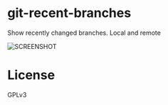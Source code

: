 git-recent-branches
===================

Show recently changed branches. Local and remote

![SCREENSHOT](https://www.dropbox.com/s/2e3tqvkfl9n4tck/Screenshot%202014-09-08%2009.40.18.png?dl=1)

License
======

GPLv3
